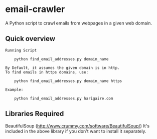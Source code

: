 email-crawler
=======

A Python script to crawl emails from webpages in a given web domain.

Quick overview
--------------

```
Running Script

    python find_email_addresses.py domain_name

By Default, it assumes the given domain is in http.
To find emails in https domains, use:

    python find_email_addresses.py domain_name https

Example:

	python find_email_addresses.py harigaire.com
```

Libraries Required
------------------

BeautifulSoup (http://www.crummy.com/software/BeautifulSoup/)
It's included in the above library if you don't want to install it separately.